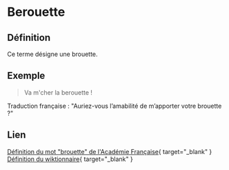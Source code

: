 # Berouette

## Définition

Ce terme désigne une brouette.

## Exemple

> Va m'cher la berouette !

Traduction française : "Auriez-vous l’amabilité de m’apporter votre brouette ?"

## Lien

[Définition du mot "brouette" de l'Académie Française](https://www.dictionnaire-academie.fr/article/A9B2274){ target="_blank" }
[Définition du wiktionnaire](https://fr.wiktionary.org/wiki/berouette){ target="_blank" }

